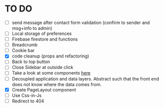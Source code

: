 # TO DO

- [ ] send message after contact form validation (confirm to sender and msg+info to admin)
- [ ] Local storage of preferences
- [ ] Firebase firestore and functions
- [ ] Breadcrumb
- [ ] Cookie bar
- [x] code cleanup (props and refactoring)
- [ ] Back to top button
- [ ] Close Sidebar at outside click
- [ ] Take a look at some components [here](http://react-materialize.github.io/react-materialize/?path=/story/css-grid--default)
- [ ] Decoupled application and data layers. Abstract such that the front end does not know where the data comes from.
- [x] Create PageLayout component
- [ ] Use Css-in-Js
- [ ] Redirect to 404
